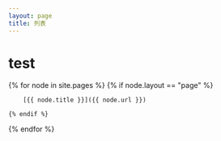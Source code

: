 ```yaml
---
layout: page
title: 列表
---
```

# test

{% for node in site.pages %}
    {% if node.layout == "page" %}

        [{{ node.title }}]({{ node.url }})

    {% endif %}
{% endfor %}